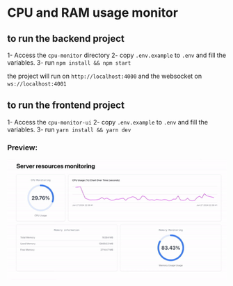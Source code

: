 # CPU and RAM usage monitor

## to run the backend project

1- Access the `cpu-monitor` directory
2- copy `.env.example` to `.env` and fill the variables.
3- run `npm install && npm start`

the project will run on `http://localhost:4000` and the websocket on `ws://localhost:4001`

## to run the frontend project

1- Access the `cpu-monitor-ui`
2- copy `.env.example` to `.env` and fill the variables.
3- run `yarn install && yarn dev`

### Preview:
![CPU Monitor Dashboard](/ViteReactTS-27June2024-ezgif.com-crop.gif)
